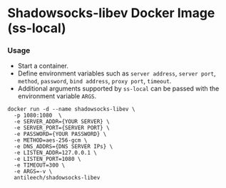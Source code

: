 # Shadowsocks-libev Docker Image (ss-local)
### Usage
* Start a container.
* Define environment variables such as `server address`, `server port`, `method`, `password`, `bind address`, `proxy port`, `timeout`.
* Additional arguments supported by `ss-local` can be passed with the environment variable `ARGS`.

```
docker run -d --name shadowsocks-libev \
  -p 1080:1080  \
  -e SERVER_ADDR={YOUR SERVER} \
  -e SERVER_PORT={SERVER PORT} \
  -e PASSWORD={YOUR PASSWORD} \
  -e METHOD=aes-256-gcm \
  -e DNS_ADDRS={DNS SERVER IPs} \
  -e LISTEN_ADDR=127.0.0.1 \
  -e LISTEN_PORT=1080 \
  -e TIMEOUT=300 \
  -e ARGS=-v \
  antileech/shadowsocks-libev
```
